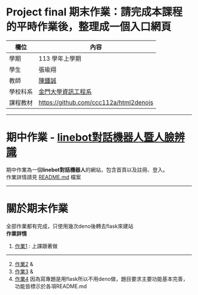 # Project final 期末作業：請完成本課程的平時作業後，整理成一個入口網頁

欄位 | 內容
-----|--------
學期 | 113 學年上學期
學生 |  張瑜翔
教師 | [陳鍾誠](https://www.nqu.edu.tw/educsie/index.php?act=blog&code=list&ids=4)
學校科系 | [金門大學資訊工程系](https://www.nqu.edu.tw/educsie/index.php)
課程教材 | https://github.com/ccc112a/html2denojs

---

# 期中作業 - [linebot對話機器人暨人臉辨識](https://github.com/yuyuhsiang/Homework/tree/main/midterm_project)

期中作業為一個**linebot對話機器人**的網站，包含首頁以及註冊、登入。<br>
作業詳情請見 [README.md](https://github.com/yuyuhsiang/Homework/blob/main/midterm_project/README.md) 檔案


---

# 關於期末作業 
全部作業都有完成，只使用幾次deno後轉去flask來建站<br>
**作業詳情**
1. [作業1](https://github.com/yuyuhsiang/Homework/tree/main/week1) : 上課跟著做
---
2. [作業2](https://github.com/yuyuhsiang/Homework/tree/main/week2) &
3. [作業3](https://github.com/yuyuhsiang/Homework/tree/main/week3) &
4. [作業4](https://github.com/yuyuhsiang/Homework/tree/main/week4)
因為寫專題是用flask所以不用deno做，題目要求主要功能基本完善，功能皆標示於各項README.md